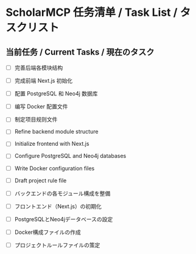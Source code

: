 # ScholarMCP 任务清单 / Task List / タスクリスト

## 当前任务 / Current Tasks / 現在のタスク

- [ ] 完善后端各模块结构
- [ ] 完成前端 Next.js 初始化
- [ ] 配置 PostgreSQL 和 Neo4j 数据库
- [ ] 编写 Docker 配置文件
- [ ] 制定项目规则文件

- [ ] Refine backend module structure
- [ ] Initialize frontend with Next.js
- [ ] Configure PostgreSQL and Neo4j databases
- [ ] Write Docker configuration files
- [ ] Draft project rule file

- [ ] バックエンドの各モジュール構成を整備
- [ ] フロントエンド（Next.js）の初期化
- [ ] PostgreSQLとNeo4jデータベースの設定
- [ ] Docker構成ファイルの作成
- [ ] プロジェクトルールファイルの策定 
